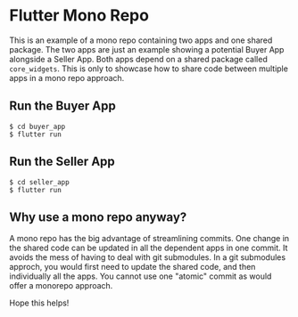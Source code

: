 # Flutter Mono Repo

This is an example of a mono repo containing two apps and one shared package.
The two apps are just an example showing a potential Buyer App alongside a Seller App. Both apps depend on a shared package called `core_widgets`. This is only to showcase how to share code between multiple apps in a mono repo approach.

## Run the Buyer App

```
$ cd buyer_app
$ flutter run
```

## Run the Seller App

```
$ cd seller_app
$ flutter run
```

## Why use a mono repo anyway?

A mono repo has the big advantage of streamlining commits. One change in the shared code can be updated in all the dependent apps in one commit. It avoids the mess of having to deal with git submodules. In a git submodules approch, you would first need to update the shared code, and then individually all the apps. You cannot use one "atomic" commit as would offer a monorepo approach.

Hope this helps!